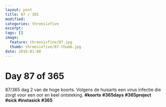 ```yaml
---
layout: post
title: 87 / 365
modified:
categories: threesixfive
excerpt:
tags: []
image:
  feature: threesixfive/87.jpg
  thumb: threesixfive/87-thumb.jpg
date: 2016-01-08
---
```


# Day 87 of 365

87/365 dag 2 van de hoge koorts. Volgens de huisarts een virus infectie die zorgt voor een oor en keel ontsteking. **\#koorts** **\#365days** **\#365project** **\#sick** **\#instasick** **\#365**

